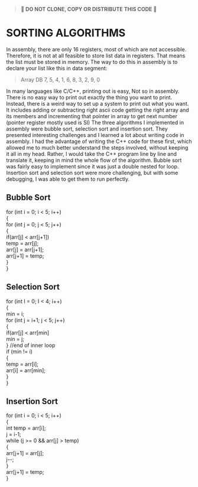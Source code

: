 > **:no_entry_sign: DO NOT CLONE, COPY OR DISTRIBUTE THIS CODE :no_entry_sign:** 

# SORTING ALGORITHMS

In assembly, there are only 16 registers, most of which are not accessible. Therefore, it is not at all feasible to store list data in registers. That means the list must be stored in memory. The way to do this in assembly is to declare your list like this in data segment:

> Array DB 7, 5, 4, 1, 6, 8, 3, 2, 9, 0

In many languages like C/C++, printing out is easy, Not so in assembly. There is no easy way to print out exactly the thing you want to print. Instead, there is a weird way to set up a system to print out what you want. It includes adding or subtracting right ascii code getting the right array and its members and incrementing that pointer in array to get next number (pointer register mostly used is SI)
The three algorithms I implemented in assembly were bubble sort, selection sort and insertion sort. They presented interesting challenges and I learned a lot about writing code in assembly. I had the advantage of writing the C++ code for these first, which allowed me to much better understand the steps involved, without keeping it all in my head. Rather, I would take the C++ program line by line and translate it, keeping in mind the whole flow of the algorithm. Bubble sort was fairly easy to implement since it was just a double nested for loop. Insertion sort and selection sort were more challenging, but with some debugging, I was able to get them to run perfectly. 

## Bubble Sort

for (int i = 0; i < 5; i++) <br>
{ <br>
  for (int j = 0; j < 5; j++) <br>
        { <br>
            if(arr[j] < arr[j+1]) <br>
                temp = arr[j]; <br>
                arr[j] = arr[j+1]; <br>
                arr[j+1] = temp; <br>
        } <br>
} <br>


## Selection Sort

for (int I = 0; I < 4; i++) <br>
{ <br>
min = i; <br>
for (int j = i+1; j < 5; j++) <br>
{ <br>
if(arr[j] < arr[min] <br>
min = j; <br>
} //end of inner loop <br>
if (min != i) <br>
     { <br>
 temp = arr[i]; <br>
arr[i] = arr[min]; <br>
      } <br>
} <br>


## Insertion Sort

for (int i = 0; i < 5; i++) <br>
{ <br>
int temp = arr[i]; <br>
j = i-1; <br>
while (j >= 0 && arr[j] > temp) <br>
{ <br>
arr[j+1] = arr[j]; <br>
j--; <br>
} <br>
arr[j+1] = temp; <br>
} <br>

